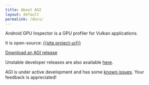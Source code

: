 ```yaml
---
title: About AGI
layout: default
permalink: /docs/
---
```


Android GPU Inspector is a GPU profiler for Vulkan applications.

It is open-source: [{{site.project-url}}]({{site.project-url}})

[Download an AGI release]({{site.project-url}}/releases)

Unstable developer releases are also available [here](https://github.com/google/agi-dev-releases).

AGI is under active development and has some [known issues]({{site.project-url}}/issues). Your feedback is appreciated!

